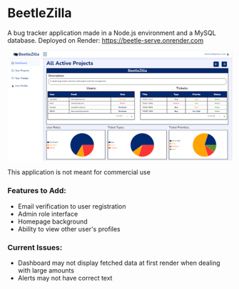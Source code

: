 # BeetleZilla

A bug tracker application made in a Node.js environment and a MySQL database. Deployed on Render:
https://beetle-serve.onrender.com

<img width="872" alt="BugZilla Screenshot" src="https://github.com/renriquez2019/personal-portfolio/blob/main/img/bzilla.png">

This application is not meant for commercial use

### Features to Add:
- Email verification to user registration 
- Admin role interface
- Homepage background
- Ability to view other user's profiles

### Current Issues:
- Dashboard may not display fetched data at first render when dealing with large amounts
- Alerts may not have correct text
